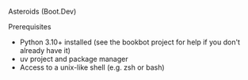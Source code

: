 Asteroids (Boot.Dev)

Prerequisites
- Python 3.10+ installed (see the bookbot project for help if you don't already have it)
- uv project and package manager
- Access to a unix-like shell (e.g. zsh or bash)